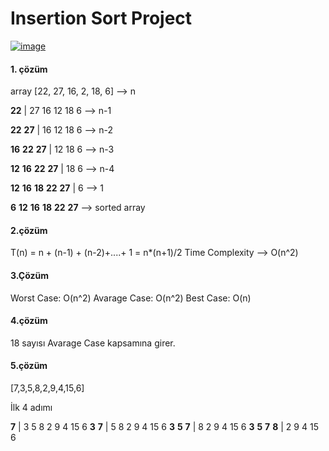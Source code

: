 # Insertion Sort Project

[![image](https://www.linkpicture.com/q/insertion.png)](![[image](https://www.linkpicture.com/q/insertion.png)])

#### 1. çözüm
array
[22, 27, 16, 2, 18, 6] --> n

**22** | 27 16 12 18 6 --> n-1

**22** **27** | 16 12 18 6 --> n-2

**16** **22** **27** | 12 18 6 --> n-3

**12** **16** **22** **27** | 18 6 --> n-4

**12** **16** **18** **22** **27** | 6 --> 1

**6**  **12** **16** **18** **22** **27**  --> sorted array

#### 2.çözüm

T(n) = n + (n-1) + (n-2)+....+ 1 = n*(n+1)/2
Time Complexity --> O(n^2)

#### 3.Çözüm

Worst Case: O(n^2)
Avarage Case: O(n^2)
Best Case: O(n)

#### 4.çözüm

18 sayısı Avarage Case kapsamına girer.

#### 5.çözüm
[7,3,5,8,2,9,4,15,6]

İlk 4 adımı

**7** | 3 5 8 2 9 4 15 6 
**3** **7** | 5 8 2 9 4 15 6
**3** **5** **7** | 8 2 9 4 15 6
**3** **5** **7** **8** | 2 9 4 15 6


